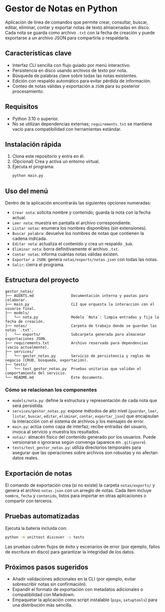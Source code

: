 # Gestor de Notas en Python

Aplicación de línea de comandos que permite crear, consultar, buscar, editar, eliminar, contar y exportar notas de texto almacenadas en disco. Cada nota se guarda como archivo `.txt` con la fecha de creación y puede exportarse a un archivo JSON para compartirla o respaldarla.

## Características clave
- Interfaz CLI sencilla con flujo guiado por menú interactivo.
- Persistencia en disco usando archivos de texto por nota.
- Búsqueda de palabras clave sobre todas las notas existentes.
- Edición con respaldo automático para evitar pérdida de información.
- Conteo de notas válidas y exportación a `JSON` para su posterior procesamiento.

## Requisitos
- Python 3.10 o superior.
- No se utilizan dependencias externas; `requirements.txt` se mantiene vacío para compatibilidad con herramientas estándar.

## Instalación rápida
1. Clona este repositorio y entra en él.
2. (Opcional) Crea y activa un entorno virtual.
3. Ejecuta el programa:
   ```bash
   python main.py
   ```

## Uso del menú
Dentro de la aplicación encontrarás las siguientes opciones numeradas:
- `Crear nota`: solicita nombre y contenido; guarda la nota con la fecha actual.
- `Leer nota`: muestra en pantalla el archivo correspondiente.
- `Listar notas`: enumera los nombres disponibles (sin extensiones).
- `Buscar palabra`: devuelve los nombres de notas que contienen la cadena indicada.
- `Editar nota`: actualiza el contenido y crea un respaldo `_bak`.
- `Eliminar nota`: borra definitivamente el archivo `.txt`.
- `Contar notas`: informa cuántas notas válidas existen.
- `Exportar a JSON`: genera `notas/exports/notas.json` con todas las notas.
- `Salir`: cierra el programa.

## Estructura del proyecto
```text
gestor_notas/
├── AGENTS.md                 Documentación interna y pautas para colaborar.
├── main.py                   CLI que orquesta la interacción con el usuario final.
├── models/
│   └── nota.py               Modelo `Nota`: limpia entradas y fija la fecha de creación.
├── notas/                    Carpeta de trabajo donde se guardan las notas `.txt`.
│   └── exports/              Subcarpeta generada para almacenar exportaciones JSON.
├── requirements.txt          Archivo reservado para dependencias (vacío actualmente).
├── services/
│   └── gestor_notas.py       Servicio de persistencia y reglas de negocio (CRUD, búsqueda, exportación).
├── tests/
│   └── test_gestor_notas.py  Pruebas unitarias que validan el comportamiento del servicio.
└── README.md                 Este documento.
```

### Cómo se relacionan los componentes
- `models/nota.py`: define la estructura y representación de cada nota que será persistida.
- `services/gestor_notas.py`: expone métodos de alto nivel (`guardar`, `leer`, `listar`, `buscar`, `editar`, `eliminar`, `contar`, `exportar_json`) que encapsulan la interacción con el sistema de archivos y los mensajes de error.
- `main.py`: actúa como capa de interfaz; recibe entradas del usuario, invoca al servicio y muestra los resultados.
- `notas/`: almacén físico del contenido generado por los usuarios. Puede versionarse o ignorarse según convenga (aparece en `.gitignore`).
- `tests/test_gestor_notas.py`: utiliza directorios temporales para asegurar que las operaciones sobre archivos son robustas y no afectan datos reales.

## Exportación de notas
El comando de exportación crea (si no existe) la carpeta `notas/exports/` y genera el archivo `notas.json` con un arreglo de notas. Cada ítem incluye `nombre`, `fecha` y `contenido`, listos para importar en otras aplicaciones o compartir con terceros.

## Pruebas automatizadas
Ejecuta la batería incluida con:
```bash
python -m unittest discover -s tests
```

Las pruebas cubren flujos de éxito y escenarios de error (por ejemplo, fallos de escritura en disco) para garantizar la integridad de los datos.

## Próximos pasos sugeridos
- Añadir validaciones adicionales en la CLI (por ejemplo, evitar sobrescribir notas sin confirmación).
- Expandir el formato de exportación con metadatos adicionales o compatibilidad con Markdown.
- Empaquetar la aplicación como script instalable (`pipx`, `setuptools`) para una distribución más sencilla.
